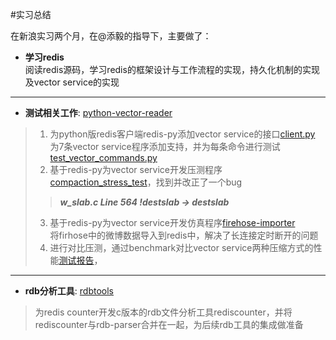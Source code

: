 #实习总结  

在新浪实习两个月，在@添毅的指导下，主要做了：  

* **学习redis**  
阅读redis源码，学习redis的框架设计与工作流程的实现，持久化机制的实现及vector service的实现
****
* **测试相关工作**:    [python-vector-reader](https://github.com/git-hulk/python-vector-reader)
>1. 为python版redis客户端redis-py添加vector service的接口[client.py](https://github.com/git-hulk/python-vector-reader/blob/master/redis-py/redis/client.py)    
为7条vector service程序添加支持，并为每条命令进行测试[test_vector_commands.py](https://github.com/git-hulk/python-vector-reader/blob/master/redis-py/tests/test_vector_commands.py)  
>2. 基于redis-py为vector service开发压测程序[compaction_stress_test](https://github.com/git-hulk/python-vector-reader/tree/master/compaction_stress_test)，找到并改正了一个bug  
>>_**w_slab.c Line 564 !destslab -> destslab**_
>3. 基于redis-py为vector service开发仿真程序[firehose-importer](https://github.com/git-hulk/python-vector-reader/tree/master/firehose-importer)  
>将firhose中的微博数据导入到redis中，解决了长连接定时断开的问题
>4. 进行对比压测，通过benchmark对比vector service两种压缩方式的性能[测试报告]()，
****
* **rdb分析工具**:   [rdbtools](https://github.com/sunlei99/rdbtools)
>为redis counter开发c版本的rdb文件分析工具rediscounter，并将rediscounter与rdb-parser合并在一起，为后续rdb工具的集成做准备